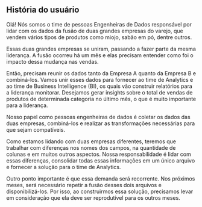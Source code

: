 ## História do usuário

Olá! 
Nós somos o time de pessoas Engenheiras de Dados responsável por lidar com os dados 
da fusão de duas grandes empresas do varejo, que vendem vários tipos de produtos como 
miojo, sabão em pó, dentre outros.

Essas duas grandes empresas se uniram, passando a fazer parte da mesma liderança. A fusão 
ocorreu há um mês e elas precisam entender como foi o impacto dessa mudança nas vendas. 

Então, precisam reunir os dados tanto da Empresa A quanto da Empresa B e combiná-los. Vamos
unir esses dados para fornecer ao time de Analytics e ao time de Business Intelligence (BI),
os quais vão construir relatórios para a liderança monitorar. Desejamos gerar insights sobre
o total de vendas de produtos de determinada categoria no último mês, o que é muito importante para a liderança.

Nosso papel como pessoas engenheiras de dados é coletar os dados das duas empresas, combiná-los e realizar as transformações necessárias para que sejam compatíveis.

Como estamos lidando com duas empresas diferentes, teremos que trabalhar com diferenças nos nomes dos campos, na quantidade de colunas e em muitos outros aspectos. Nossa responsabilidade é lidar com essas diferenças, consolidar todas essas informações em um único arquivo e fornecer a solução para o time de Analytics.

Outro ponto importante é que essa demanda será recorrente. Nos próximos meses, será necessário repetir a fusão desses dois arquivos e disponibilizá-los. Por isso, ao construirmos essa solução, precisamos levar em consideração que ela deve ser reprodutível para os outros meses.
